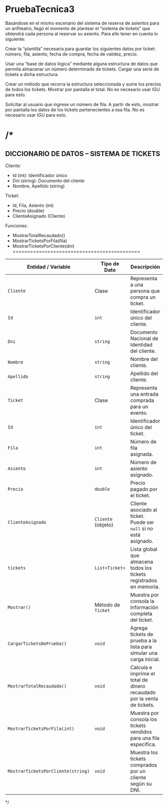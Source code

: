 # PruebaTecnica3
Basándose en el mismo escenario del sistema de reserva de asientos para un anfiteatro, llegó el momento de plantear el “sistema de tickets” que obtendrá cada persona al reservar su asiento. Para ello tener en cuenta lo siguiente:

Crear la “plantilla” necesaria para guardar los siguientes datos por ticket: número, fila, asiento, fecha de compra, fecha de validez, precio.

Usar una “base de datos lógica” mediante alguna estructura de datos que permita almacenar un número determinado de tickets. Cargar una serie de tickets a dicha estructura.

Crear un método que recorra la estructura seleccionada y sume los precios de todos los tickets. Mostrar por pantalla el total. No es necesario usar IGU para esto.

Solicitar al usuario que ingrese un número de fila. A partir de esto, mostrar por pantalla los datos de los tickets pertenecientes a esa fila. No es necesario usar IGU para esto.

/*
============================================
DICCIONARIO DE DATOS – SISTEMA DE TICKETS
--------------------------------------------
Cliente:
- Id (int): Identificador único
- Dni (string): Documento del cliente
- Nombre, Apellido (string)

Ticket:
- Id, Fila, Asiento (int)
- Precio (double)
- ClienteAsignado (Cliente)

Funciones:
- MostrarTotalRecaudado()
- MostrarTicketsPorFila(fila)
- MostrarTicketsPorCliente(dni)
============================================

| **Entidad / Variable**             | **Tipo de Dato**   | **Descripción**                                                         |
| ---------------------------------- | ------------------ | ----------------------------------------------------------------------- |
| `Cliente`                          | Clase              | Representa a una persona que compra un ticket.                          |
| `Id`                               | `int`              | Identificador único del cliente.                                        |
| `Dni`                              | `string`           | Documento Nacional de Identidad del cliente.                            |
| `Nombre`                           | `string`           | Nombre del cliente.                                                     |
| `Apellido`                         | `string`           | Apellido del cliente.                                                   |
| `Ticket`                           | Clase              | Representa una entrada comprada para un evento.                         |
| `Id`                               | `int`              | Identificador único del ticket.                                         |
| `Fila`                             | `int`              | Número de fila asignada.                                                |
| `Asiento`                          | `int`              | Número de asiento asignado.                                             |
| `Precio`                           | `double`           | Precio pagado por el ticket.                                            |
| `ClienteAsignado`                  | `Cliente` (objeto) | Cliente asociado al ticket. Puede ser `null` si no está asignado.       |
| `tickets`                          | `List<Ticket>`     | Lista global que almacena todos los tickets registrados en memoria.     |
| `Mostrar()`                        | Método de `Ticket` | Muestra por consola la información completa del ticket.                 |
| `CargarTicketsDePrueba()`          | `void`             | Agrega tickets de prueba a la lista para simular una carga inicial.     |
| `MostrarTotalRecaudado()`          | `void`             | Calcula e imprime el total de dinero recaudado por la venta de tickets. |
| `MostrarTicketsPorFila(int)`       | `void`             | Muestra por consola los tickets vendidos para una fila específica.      |
| `MostrarTicketsPorCliente(string)` | `void`             | Muestra los tickets comprados por un cliente según su DNI.              |

*/
